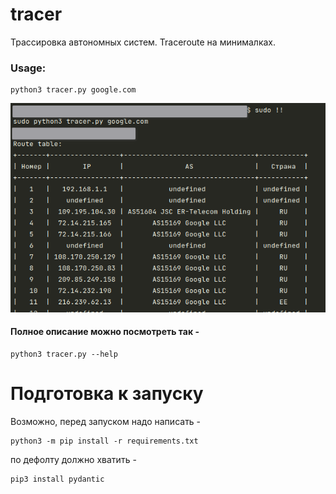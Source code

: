 # tracer
Трассировка автономных систем.
Traceroute на минималках.

### Usage:
```
python3 tracer.py google.com
```

![img.png](img.png)


#### Полное описание можно посмотреть так -
```
python3 tracer.py --help
```

# Подготовка к запуску
Возможно, перед запуском надо написать -
```
python3 -m pip install -r requirements.txt
```

по дефолту должно хватить -
```
pip3 install pydantic
```
